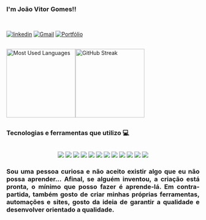 

### I'm João Vitor Gomes!!
<br>

[![linkedin](https://img.shields.io/badge/LinkedIn-0077B5?style=for-the-badge&logo=linkedin&logoColor=white/)](https://www.linkedin.com/in/joaovitorgomesbastosdossantos/)
[![Gmail](https://img.shields.io/badge/Gmail-D14836?style=for-the-badge&logo=gmail&logoColor=white)](mailto:bgomes.joaovitor@gmail.com)
[![Portfólio](https://img.shields.io/badge/Portfólio-Visitar-blue?style=for-the-badge&logo=github&logoColor=white)](https://github.com/jvitor-gomes)

##

<div style="display: flex; align-items: center;">
  <img height="180em" src="https://github-readme-stats.vercel.app/api/top-langs/?username=jvitor-gomes&layout=compact&langs_count=7&theme=dracula" alt="Most Used Languages"/>
	
  <img height="180em" src="https://github-readme-streak-stats-beta-seven.vercel.app?user=jvitor-gomes&theme=dracula&locale=pt_BR&date_format=j%20M%5B%20Y%5D" alt="GitHub Streak"/>
</div>

##

### Tecnologias e ferramentas que utilizo 💻
<div style="display: inline_block"><br/>
	<div style="display: inline_block">       
<div align="center">
    <img align='center alt='html5' src="https://img.shields.io/badge/JavaScript-F7DF1E?style=for-the-badge&logo=javascript&logoColor=black"/>
    <img align='center alt='html5' src="https://img.shields.io/badge/.NET-512BD4?style=for-the-badge&logo=.net&logoColor=white"/>
    <img align='center alt='html5' src="https://img.shields.io/badge/Java-ED8B00?style=for-the-badge&logo=openjdk&logoColor=white"/>
    <img align='center alt='html5' src="https://img.shields.io/badge/Python-3776AB?style=for-the-badge&logo=python&logoColor=white"/>
    <img align='center alt='html5' src="https://img.shields.io/badge/Cypress-058a5e?style=for-the-badge&logo=cypress&logoColor=white"/>
    <img align='center alt='html5' src="https://img.shields.io/badge/Selenium-43B02A?style=for-the-badge&logo=selenium&logoColor=white"/>    
    <img align='center alt='html5' src="https://img.shields.io/badge/HTML-E34F26?style=for-the-badge&logo=html5&logoColor=white"/>	
    <img align='center alt='html5' src="https://img.shields.io/badge/CSS-1572B6?style=for-the-badge&logo=css3&logoColor=white"/>
    <img align='center alt='html5' src="https://img.shields.io/badge/TypeScript-1572B6?style=for-the-badge&logo=typescript&logoColor=white"/>
    <img align='center alt='html5' src="https://img.shields.io/badge/SQL%20Server-CC2927?style=for-the-badge&logo=sqlserver&logoColor=white"/>
    <img align='center alt='html5' src="https://img.shields.io/badge/MongoDB-CC2927?style=for-the-badge&logo=mongodb&logoColor=white"/>
    <img align='center alt='html5' src="https://img.shields.io/badge/PostgreSQL-336791?style=for-the-badge&logo=postgresql&logoColor=white"/>
</div>

<h3 align="justify"> Sou uma pessoa curiosa e não aceito existir algo que eu não possa aprender...
Afinal, se alguém inventou, a criação está pronta, o mínimo que posso fazer é aprende-lá. Em contra-partida, também gosto de criar minhas próprias ferramentas, automações e sites, gosto da ideia de garantir a qualidade e desenvolver orientado a qualidade. </h3>

